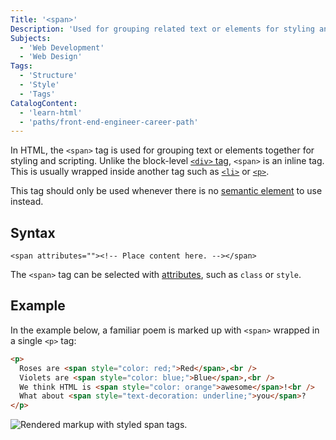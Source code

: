 ```yaml
---
Title: '<span>'
Description: 'Used for grouping related text or elements for styling and scripting.'
Subjects:
  - 'Web Development'
  - 'Web Design'
Tags:
  - 'Structure'
  - 'Style'
  - 'Tags'
CatalogContent:
  - 'learn-html'
  - 'paths/front-end-engineer-career-path'
---
```


In HTML, the `<span>` tag is used for grouping text or elements together for styling and scripting. Unlike the block-level [`<div>` tag](https://www.codecademy.com/resources/docs/html/tags/div), `<span>` is an inline tag. This is usually wrapped inside another tag such as [`<li>`](https://www.codecademy.com/resources/docs/html/tags/li) or [`<p>`](https://www.codecademy.com/resources/docs/html/paragraphs).

This tag should only be used whenever there is no [semantic element](https://www.codecademy.com/resources/docs/html/semantic-html) to use instead.

## Syntax

```pseudo
<span attributes=""><!-- Place content here. --></span>
```

The `<span>` tag can be selected with [attributes](https://www.codecademy.com/resources/docs/html/attributes), such as `class` or `style`.

## Example

In the example below, a familiar poem is marked up with `<span>` wrapped in a single `<p>` tag:

```html
<p>
  Roses are <span style="color: red;">Red</span>,<br />
  Violets are <span style="color: blue;">Blue</span>,<br />
  We think HTML is <span style="color: orange">awesome</span>!<br />
  What about <span style="text-decoration: underline;">you</span>?
</p>
```

![Rendered markup with styled span tags.](https://raw.githubusercontent.com/Codecademy/docs/main/media/span-tag-image.png)
